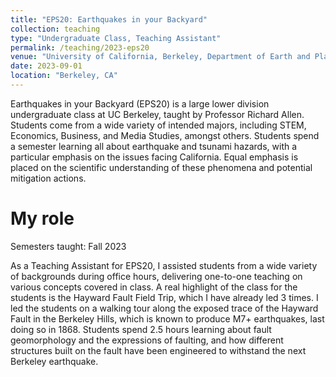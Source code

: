 ```yaml
---
title: "EPS20: Earthquakes in your Backyard"
collection: teaching
type: "Undergraduate Class, Teaching Assistant"
permalink: /teaching/2023-eps20
venue: "University of California, Berkeley, Department of Earth and Planetary Science"
date: 2023-09-01
location: "Berkeley, CA"
---
```


Earthquakes in your Backyard (EPS20) is a large lower division undergraduate class at UC Berkeley, taught by Professor Richard Allen. Students come from a wide variety of intended majors, including STEM, Economics, Business, and Media Studies, amongst others. Students spend a semester learning all about earthquake and tsunami hazards, with a particular emphasis on the issues facing California. Equal emphasis is placed on the scientific understanding of these phenomena and potential mitigation actions.

# My role

Semesters taught: Fall 2023

As a Teaching Assistant for EPS20, I assisted students from a wide variety of backgrounds during office hours, delivering one-to-one teaching on various concepts covered in class. A real highlight of the class for the students is the Hayward Fault Field Trip, which I have already led 3 times. I led the students on a walking tour along the exposed trace of the Hayward Fault in the Berkeley Hills, which is known to produce M7+ earthquakes, last doing so in 1868. Students spend 2.5 hours learning about fault geomorphology and the expressions of faulting, and how different structures built on the fault have been engineered to withstand the next Berkeley earthquake.
